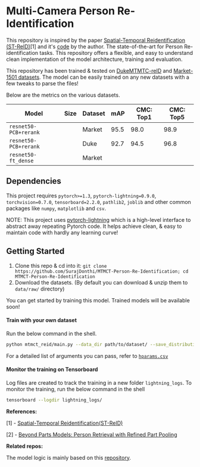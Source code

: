 # Multi-Camera Person Re-Identification

This repository is inspired by the paper [Spatial-Temporal Reidentification (ST-ReID)](https://arxiv.org/abs/1812.03282v1)[1] and it's [code](https://github.com/Wanggcong/Spatial-Temporal-Re-identification) by the author. The state-of-the-art for Person Re-identification tasks. This repository offers a flexible, and easy to understand clean implementation of the model architecture, training and evaluation.

This repository has been trained & tested on [DukeMTMTC-reID](https://megapixels.cc/duke_mtmc/) and [Market-1501 datasets](https://www.kaggle.com/pengcw1/market-1501). The model can be easily trained on any new datasets with a few tweaks to parse the files!

Below are the metrics on the various datasets.

| Model                 | Size | Dataset | mAP  | CMC: Top1 | CMC: Top5 |
| --------------------- | ---- | ------- | ---- | --------- | --------- |
| `resnet50-PCB+rerank` |      | Market  | 95.5 | 98.0      | 98.9      |
| `resnet50-PCB+rerank` |      | Duke    | 92.7 | 94.5      | 96.8      |
| `resnet50-ft_dense`   |      | Market  |      |           |           |

## Dependencies

This project requires `pytorch>=1.3`, `pytorch-lightning=0.9.0`, `torchvision=0.7.0`, `tensorboard=2.2.0`, `pathlib2`, `joblib` and other common packages like `numpy`, `matplotlib` and `csv`.

NOTE: This project uses [pytorch-lightning](https://pytorch-lightning.readthedocs.io/en/latest/introduction_guide.html) which is a high-level interface to abstract away repeating Pytorch code. It helps achieve clean, & easy to maintain code with hardly any learning curve!

## Getting Started

1. Clone this repo & cd into it: `git clone https://github.com/SurajDonthi/MTMCT-Person-Re-Identification; cd MTMCT-Person-Re-Identification`
2. Download the datasets. (By default you can download & unzip them to `data/raw/` directory)

You can get started by training this model. Trained models will be available soon!

#### Train with your own dataset

Run the below command in the shell.

```sh
python mtmct_reid/main.py --data_dir path/to/dataset/ --save_distribution path/to/dataset/st_distribution.pkl --gpus 1 --max_epochs 60
```

For a detailed list of arguments you can pass, refer to [`hparams.csv`](https://github.com/SurajDonthi/MTMCT-Person-Re-Identification/blob/master/hparams.csv)

#### Monitor the training on Tensorboard

Log files are created to track the training in a new folder `lightning_logs`. To monitor the training, run the below command in the shell

```sh
tensorboard --logdir lightning_logs/
```

**References:**

[1] - [Spatial-Temporal Reidentification(ST-ReID)](https://arxiv.org/pdf/1812.03282.pdf)

[2] - [Beyond Parts Models: Person Retrieval with Refined Part Pooling](https://arxiv.org/pdf/1711.09349)

**Related repos:**

The model logic is mainly based on this [repository](https://github.com/Wanggcong/Spatial-Temporal-Re-identification).
